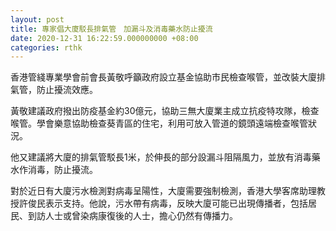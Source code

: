 ```yaml
---
layout: post
title: 專家倡大廈駁長排氣管　加漏斗及消毒藥水防止擾流
date: 2020-12-31 16:22:59.000000000 +08:00
categories: rthk
---
```


香港管綫專業學會前會長黃敬呼籲政府設立基金協助市民檢查喉管，並改裝大廈排氣管，防止擾流效應。 

黃敬建議政府撥出防疫基金約30億元，協助三無大廈業主成立抗疫特攻隊，檢查喉管。學會樂意協助檢查葵青區的住宅，利用可放入管道的鏡頭遠端檢查喉管狀況。 

他又建議將大廈的排氣管駁長1米，於伸長的部分設漏斗阻隔風力，並放有消毒藥水作消毒，防止擾流。 

對於近日有大廈污水檢測對病毒呈陽性，大廈需要強制檢測，香港大學客席助理教授許俊民表示支持。他說，污水帶有病毒，反映大廈可能已出現傳播者，包括居民、到訪人士或曾染病康復後的人士，擔心仍然有傳播力。
